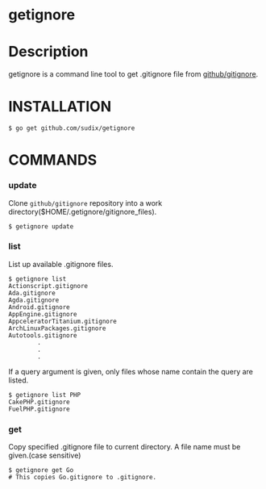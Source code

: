 # getignore

Description
=============

getignore is a command line tool to get .gitignore file from [github/gitignore](https://github.com/github/gitignore).

INSTALLATION
=============

```
$ go get github.com/sudix/getignore
```

COMMANDS
=============

### update

Clone `github/gitignore` repository into a work directory($HOME/.getignore/gitignore_files).

```
$ getignore update
```

### list

List up available .gitignore files.

```
$ getignore list
Actionscript.gitignore
Ada.gitignore
Agda.gitignore
Android.gitignore
AppEngine.gitignore
AppceleratorTitanium.gitignore
ArchLinuxPackages.gitignore
Autotools.gitignore
        .
        .
        .
```

If a query argument is given, only files whose name contain the query are listed.

```
$ getignore list PHP
CakePHP.gitignore
FuelPHP.gitignore
```

### get

Copy specified .gitignore file to current directory.
A file name must be given.(case sensitive)

```
$ getignore get Go
# This copies Go.gitignore to .gitignore.
```
